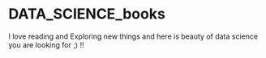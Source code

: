 # DATA_SCIENCE_books
I love reading and Exploring new things and here is beauty of data science you are looking for ;) !! 
